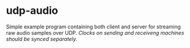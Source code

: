 # udp-audio

Simple example program containing both client and server for streaming raw audio samples over UDP. 
*Clocks on sending and receiveng machines should be synced separately.*
